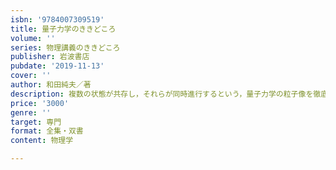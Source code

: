 ```yaml
---
isbn: '9784007309519'
title: 量子力学のききどころ
volume: ''
series: 物理講義のききどころ
publisher: 岩波書店
pubdate: '2019-11-13'
cover: ''
author: 和田純夫／著
description: 複数の状態が共存し，それらが同時進行するという，量子力学の粒子像を徹底的に説明するテキスト．
price: '3000'
genre: ''
target: 専門
format: 全集・双書
content: 物理学

---
```

